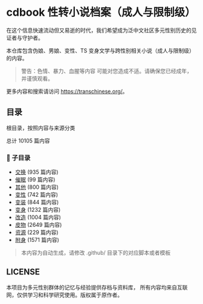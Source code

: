 # cdbook 性转小说档案（成人与限制级）

在这个信息快速流动但又易逝的时代，我们希望成为泛中文社区多元性别历史的见证者与守护者。

本仓库包含伪娘、男娘、变性、TS 变身文学与跨性别相关小说（成人与限制级）的内容。

> 警告：色情、暴力、血腥等内容
> 可能对您造成不适。请确保您已经成年，并谨慎观看。

更多内容和搜索请访问 <https://transchinese.org/>。

## 目录

根目录，按照内容与来源分类


总计 10105 篇内容


### 📁 子目录

- [交换](交换) (935 篇内容)
- [催眠](催眠) (99 篇内容)
- [其他](其他) (800 篇内容)
- [变性](变性) (742 篇内容)
- [变装](变装) (844 篇内容)
- [变身](变身) (1232 篇内容)
- [改造](改造) (1004 篇内容)
- [皮物](皮物) (2649 篇内容)
- [资源](资源) (229 篇内容)
- [附身](附身) (1571 篇内容)


> 本内容为自动生成，请修改 .github/ 目录下的对应脚本或者模板


## LICENSE

本项目为多元性别群体的记忆与经验提供存档与资料库，
所有内容均来自互联网，仅供学习和科学研究使用。版权属于原作者。
